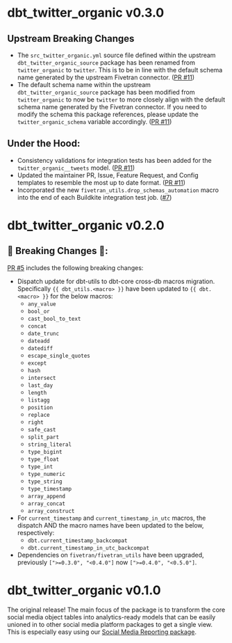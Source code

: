 # dbt_twitter_organic v0.3.0

## Upstream Breaking Changes
- The `src_twitter_organic.yml` source file defined within the upstream `dbt_twitter_organic_source` package has been renamed from `twitter_organic` to `twitter`. This is to be in line with the default schema name generated by the upstream Fivetran connector. ([PR #11](https://github.com/fivetran/dbt_twitter_organic/pull/11))
- The default schema name within the upstream `dbt_twitter_organic_source` package has been modified from `twitter_organic` to now be `twitter` to more closely align with the default schema name generated by the Fivetran connector. If you need to modify the schema this package references, please update the `twitter_organic_schema` variable accordingly. ([PR #11](https://github.com/fivetran/dbt_twitter_organic/pull/11))

## Under the Hood:
- Consistency validations for integration tests has been added for the `twitter_organic__tweets` model. ([PR #11](https://github.com/fivetran/dbt_twitter_organic/pull/11))
- Updated the maintainer PR, Issue, Feature Request, and Config templates to resemble the most up to date format. ([PR #11](https://github.com/fivetran/dbt_twitter_organic/pull/11))
- Incorporated the new `fivetran_utils.drop_schemas_automation` macro into the end of each Buildkite integration test job. ([#7](https://github.com/fivetran/dbt_twitter_organic/pull/7))

# dbt_twitter_organic v0.2.0

## 🚨 Breaking Changes 🚨:
[PR #5](https://github.com/fivetran/dbt_twitter_organic/pull/5) includes the following breaking changes:
- Dispatch update for dbt-utils to dbt-core cross-db macros migration. Specifically `{{ dbt_utils.<macro> }}` have been updated to `{{ dbt.<macro> }}` for the below macros:
    - `any_value`
    - `bool_or`
    - `cast_bool_to_text`
    - `concat`
    - `date_trunc`
    - `dateadd`
    - `datediff`
    - `escape_single_quotes`
    - `except`
    - `hash`
    - `intersect`
    - `last_day`
    - `length`
    - `listagg`
    - `position`
    - `replace`
    - `right`
    - `safe_cast`
    - `split_part`
    - `string_literal`
    - `type_bigint`
    - `type_float`
    - `type_int`
    - `type_numeric`
    - `type_string`
    - `type_timestamp`
    - `array_append`
    - `array_concat`
    - `array_construct`
- For `current_timestamp` and `current_timestamp_in_utc` macros, the dispatch AND the macro names have been updated to the below, respectively:
    - `dbt.current_timestamp_backcompat`
    - `dbt.current_timestamp_in_utc_backcompat`
- Dependencies on `fivetran/fivetran_utils` have been upgraded, previously `[">=0.3.0", "<0.4.0"]` now `[">=0.4.0", "<0.5.0"]`.

# dbt_twitter_organic v0.1.0

The original release! The main focus of the package is to transform the core social media object tables into analytics-ready models that can be easily unioned in to other social media platform packages to get a single view. This is especially easy using our [Social Media Reporting package](https://github.com/fivetran/dbt_social_media_reporting).